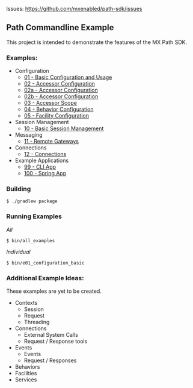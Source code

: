 Issues: https://github.com/mxenabled/path-sdk/issues

## Path Commandline Example

This project is intended to demonstrate the features of the MX Path SDK.

### Examples:

* Configuration
  * [01 - Basic Configuration and Usage](/src/main/java/path/e01_configuration_basic/README.md)
  * [02 - Accessor Configuration](/src/main/java/path/e02_configuration_accessor/README.md)
  * [02a - Accessor Configuration](/src/main/java/path/e02a_configuration_accessor/README.md)
  * [02b - Accessor Configuration](/src/main/java/path/e02b_configuration_accessor/README.md)
  * [03 - Accessor Scope](/src/main/java/path/e03_configuration_accessor_scope/README.md)
  * [04 - Behavior Configuration](/src/main/java/path/e04_configuration_behavior/README.md)
  * [05 - Facility Configuration](/src/main/java/path/e05_configuration_facilities/README.md)
* Session Management
  * [10 - Basic Session Management](/src/main/java/path/e10_session_management/README.md)
* Messaging
  * [11 - Remote Gateways](/src/main/java/path/e11_remote_gateways/README.md) 
* Connections
  * [12 - Connections](/src/main/java/path/e12_connections/README.md)
* Example Applications
  * [99 - CLI App](/src/main/java/path/e99_app)
  * [100 - Spring App](/src/main/java/path/e100_spring_app/README.md)

### Building

```shell
$ ./gradlew package
```

### Running Examples

_All_
```shell
$ bin/all_examples
```

_Individual_
```shell
$ bin/e01_configuration_basic
```

### Additional Example Ideas:

These examples are yet to be created.

* Contexts
  * Session
  * Request
  * Threading
* Connections
  * External System Calls
  * Request / Response tools
* Events
  * Events
  * Request / Responses
* Behaviors
* Facilities
* Services
